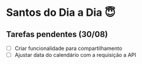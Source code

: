 # Santos do Dia a Dia 😇

## Tarefas pendentes (30/08)
- [ ] Criar funcionalidade para compartilhamento
- [ ] Ajustar data do calendário com a requisição a API
